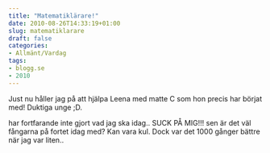 ```yaml
---
title: "Matematiklärare!"
date: 2010-08-26T14:33:19+01:00
slug: matematiklarare
draft: false
categories:
- Allmänt/Vardag
tags:
- blogg.se
- 2010
---
```

Just nu håller jag på att hjälpa Leena med matte C som hon precis har börjat med! Duktiga unge ;D.  
  
  
har fortfarande inte gjort vad jag ska idag.. SUCK PÅ MIG!!! sen är det väl fångarna på fortet idag med? Kan vara kul. Dock var det 1000 gånger bättre när jag var liten..